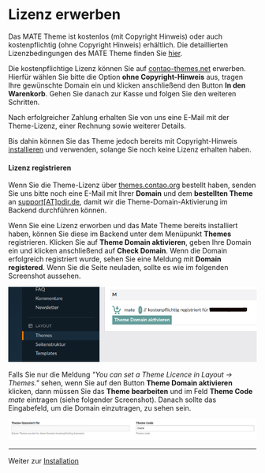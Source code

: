 
# Lizenz erwerben

Das MATE Theme ist kostenlos \(mit Copyright Hinweis\) oder auch kostenpflichtig \(ohne Copyright Hinweis\) erhältlich. Die detaillierten Lizenzbedingungen des MATE Theme finden Sie [hier](https://github.com/contao-themes-net/mate-theme-bundle/blob/master/LICENSE).

Die kostenpflichtige Lizenz können Sie auf [contao-themes.net](https://contao-themes.net/theme-detail/mate.html) erwerben. Hierfür wählen Sie bitte die Option **ohne Copyright-Hinweis** aus, tragen Ihre gewünschte Domain ein und klicken anschließend den Button **In den Warenkorb**. Gehen Sie danach zur Kasse und folgen Sie den weiteren Schritten.

Nach erfolgreicher Zahlung erhalten Sie von uns eine E-Mail mit der Theme-Lizenz, einer Rechnung sowie weiterer Details.

Bis dahin können Sie das Theme jedoch bereits mit Copyright-Hinweis [installieren](mate-installation.md) und verwenden, solange Sie noch keine Lizenz erhalten haben.

#### Lizenz registrieren

<div class="info-box">
Wenn Sie die Theme-Lizenz über <a href="https://themes.contao.org">themes.contao.org</a> bestellt haben, senden Sie uns bitte noch eine E-Mail mit Ihrer <strong>Domain</strong> und dem <strong>bestellten Theme</strong> an <a href="mailto:support@pdir.de">support[AT]pdir.de</a>, damit wir die Theme-Domain-Aktivierung im Backend durchführen können.
</div>

Wenn Sie eine Lizenz erworben und das Mate Theme bereits installiert haben, können Sie diese im Backend unter dem Menüpunkt <strong>Themes</strong> registrieren. Klicken Sie auf <strong>Theme Domain aktivieren</strong>, geben Ihre Domain ein und klicken anschließend auf <strong>Check Domain</strong>. Wenn die Domain erfolgreich registriert wurde, sehen Sie eine Meldung mit <strong>Domain registered</strong>. Wenn Sie die Seite neuladen, sollte es wie im folgenden Screenshot aussehen.

<img src="_images/mate-theme/lizenz/lizenz_registrieren.png">

Falls Sie nur die Meldung _"You can set a Theme Licence in Layout -> Themes."_ sehen, wenn Sie auf den Button **Theme Domain aktivieren** klicken, dann müssen Sie das **Theme bearbeiten** und im Feld **Theme Code** _mate_ eintragen (siehe folgender Screenshot). Danach sollte das Eingabefeld, um die Domain einzutragen, zu sehen sein.

<img src="_images/mate-theme/lizenz/lizenz_registrieren_shortcode.png">

<hr style="border:1px solid #e6e6e6">

Weiter zur [Installation](mate-installation.md)